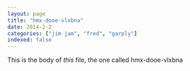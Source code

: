 ```yaml
---
layout: page
title: "hmx-dooe-vlxbna"
date: 2014-2-2
categories: ["jim jam", "fred", "garply"]
indexed: false
---
```

This is the body of _this_ file, the one called hmx-dooe-vlxbna
